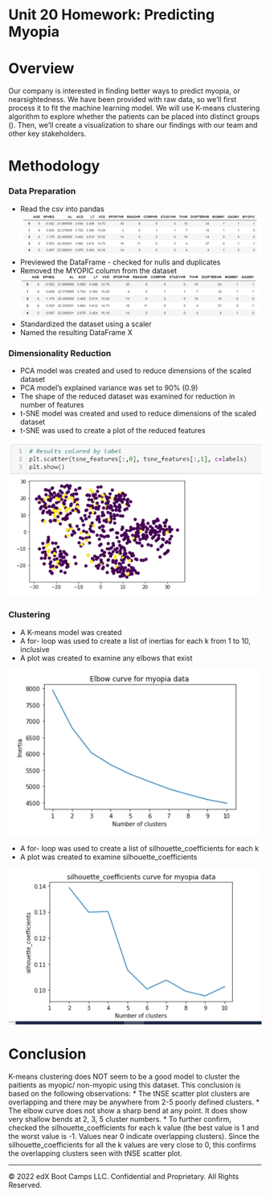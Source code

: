 # Unit 20 Homework: Predicting Myopia

# Overview
Our company is interested in finding better ways to predict myopia, or nearsightedness. We have been provided with raw data, so we’ll first process it to fit the machine learning model. We will use K-means clustering algorithm to explore whether the patients can be placed into distinct groups (). Then, we’ll create a visualization to share our findings with our team and other key stakeholders.

# Methodology

### Data Preparation
* Read the csv into pandas
![myopia](images/myopia.png)
* Previewed the DataFrame - checked for nulls and duplicates
* Removed the MYOPIC column from the dataset
![myopia_df](images/myopia_df.png)
* Standardized the dataset using a scaler 
* Named the resulting DataFrame X 

### Dimensionality Reduction 
* PCA model was created and used to reduce dimensions of the scaled dataset 
* PCA model’s explained variance was set to 90% (0.9) 
* The shape of the reduced dataset was examined for reduction in number of features 
* t-SNE model was created and used to reduce dimensions of the scaled dataset 
* t-SNE was used to create a plot of the reduced features 

![tSNE](images/tSNE.png)

### Clustering 
* A K-means model was created 
* A for- loop was used to create a list of inertias for each k from 1 to 10, inclusive 
* A plot was created to examine any elbows that exist 

![elbow curve](images/Elbow%20curve.png)

* A for- loop was used to create a list of silhouette_coefficients for each k 
* A plot was created to examine silhouette_coefficients

![silhouette_coefficients](images/silhouette_coefficients.png)

# Conclusion
K-means clustering does NOT seem to be a good model to cluster the paitients as myopic/ non-myopic using this dataset. This conclusion is based on the following observations:
    * The tNSE scatter plot clusters are overlapping and there may be anywhere from 2-5 poorly defined clusters.
    * The elbow curve does not show a sharp bend at any point. It does show very shallow bends at 2, 3, 5 cluster numbers.
    * To further confirm, checked the silhouette_coefficients for each k value (the best value is 1 and the worst value is -1. Values near 0 indicate overlapping clusters). Since the silhouette_coefficients for all the k values are very close to 0, this confirms the overlapping clusters seen with tNSE scatter plot.
  
---
© 2022 edX Boot Camps LLC. Confidential and Proprietary. All Rights Reserved.
